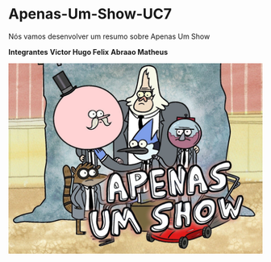 # Apenas-Um-Show-UC7
Nós vamos desenvolver um resumo sobre Apenas Um Show

**Integrantes**
**Victor Hugo Felix**
**Abraao Matheus**


![Texto Alternativo](https://github.com/Hugheta/Apenas-Um-Show-UC7/blob/main/4467381f8ccbbc2d17e06f78f3961adedaedc40293abd78a7a2948daf4b52096.jpg)
